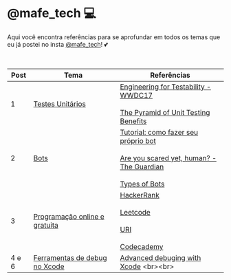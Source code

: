 # @mafe_tech 💻

Aqui você encontra referências para se aprofundar em todos os temas que eu já postei no insta [@mafe_tech](https://www.instagram.com/mafe_tech/)! 💕

<br>

Post | Tema | Referências
--- | --- | ---
1 | [Testes Unitários](https://www.instagram.com/p/CFvGgjHhDtB/?utm_source=ig_web_copy_link) | [Engineering for Testability - WWDC17](https://developer.apple.com/videos/play/wwdc2017/414/)<br><br>[The Pyramid of Unit Testing Benefits](https://blog.pragmaticengineer.com/unit-testing-benefits-pyramid/)
2 | [Bots](https://www.instagram.com/p/CFxuwDJBGvp/?utm_source=ig_web_copy_link) | [Tutorial: como fazer seu próprio bot](https://levelup.gitconnected.com/creating-a-simple-twitter-bot-with-python-5bfa6833ca15) <br><br> [Are you scared yet, human? - The Guardian](https://www.theguardian.com/commentisfree/2020/sep/08/robot-wrote-this-article-gpt-3?fbclid=IwAR2lgP0nY_QNfMeWT4rnXD-Kf1sz9eLpYdovdl6b66OKCntjA13vf2xWDuo)<br><br> [Types of Bots](http://botnerds.com/types-of-bots/)
3 | [Programação online e gratuita](https://www.instagram.com/p/CF0T3pDhFTO/?utm_source=ig_web_copy_link) | [HackerRank](https://www.hackerrank.com) <br><br> [Leetcode](https://leetcode.com)<br><br> [URI](https://www.urionlinejudge.com.br/judge/en/login) <br> <br> [Codecademy](https://www.codecademy.com)
4 e 6 | [Ferramentas de debug no Xcode](https://www.instagram.com/p/CF5af1hh7hd/?utm_source=ig_web_copy_link) | [Advanced debuging with Xcode]([https://medium.com/headout-engineering/advanced-debugging-with-xcode-9eba2845232a](https://medium.com/headout-engineering/advanced-debugging-with-xcode-9eba2845232a)) <br><br> 

